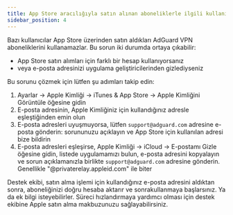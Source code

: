 ```yaml
---
title: App Store aracılığıyla satın alınan aboneliklerle ilgili kullanım sorunları
sidebar_position: 4
---
```


Bazı kullanıcılar App Store üzerinden satın aldıkları AdGuard VPN aboneliklerini kullanamazlar. Bu sorun iki durumda ortaya çıkabilir:

*  App Store satın alımları için farklı bir hesap kullanıyorsanız
*  veya e-posta adresinizi uygulama geliştiricilerinden gizlediyseniz

Bu sorunu çözmek için lütfen şu adımları takip edin:

1.  Ayarlar → Apple Kimliği → iTunes & App Store → Apple Kimliğini Görüntüle öğesine gidin
2.  E-posta adresinin, Apple Kimliğiniz için kullandığınız adresle eşleştiğinden emin olun
3.  E-posta adresleri uyuşmuyorsa, lütfen `support@adguard.com` adresine e-posta gönderin: sorununuzu açıklayın ve App Store için kullanılan adresi bize bildirin
4.  E-posta adresleri eşleşirse, Apple Kimliği → iCloud → E-postamı Gizle öğesine gidin, listede uygulamamızı bulun, e-posta adresini kopyalayın ve sorun açıklamanızla birlikte `support@adguard.com` adresine gönderin. Genellikle "@privaterelay.appleid.com" ile biter

Destek ekibi, satın alma işlemi için kullandığınız e-posta adresini aldıktan sonra, aboneliğinizi doğru hesaba aktarır ve sonrakullanmaya başlarsınız. Ya da ek bilgi isteyebilirler. Süreci hızlandırmaya yardımcı olması için destek ekibine Apple satın alma makbuzunuzu sağlayabilirsiniz. 
